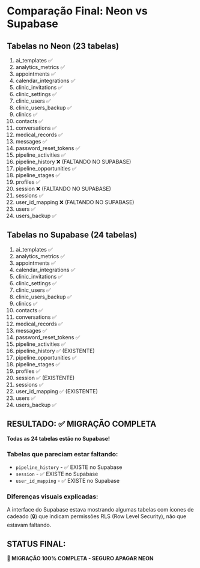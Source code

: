 # Comparação Final: Neon vs Supabase

## Tabelas no Neon (23 tabelas)
1. ai_templates ✅
2. analytics_metrics ✅
3. appointments ✅
4. calendar_integrations ✅
5. clinic_invitations ✅
6. clinic_settings ✅
7. clinic_users ✅
8. clinic_users_backup ✅
9. clinics ✅
10. contacts ✅
11. conversations ✅
12. medical_records ✅
13. messages ✅
14. password_reset_tokens ✅
15. pipeline_activities ✅
16. pipeline_history ❌ (FALTANDO NO SUPABASE)
17. pipeline_opportunities ✅
18. pipeline_stages ✅
19. profiles ✅
20. session ❌ (FALTANDO NO SUPABASE)
21. sessions ✅
22. user_id_mapping ❌ (FALTANDO NO SUPABASE)
23. users ✅
24. users_backup ✅

## Tabelas no Supabase (24 tabelas)
1. ai_templates ✅
2. analytics_metrics ✅
3. appointments ✅
4. calendar_integrations ✅
5. clinic_invitations ✅
6. clinic_settings ✅
7. clinic_users ✅
8. clinic_users_backup ✅
9. clinics ✅
10. contacts ✅
11. conversations ✅
12. medical_records ✅
13. messages ✅
14. password_reset_tokens ✅
15. pipeline_activities ✅
16. pipeline_history ✅ (EXISTENTE)
17. pipeline_opportunities ✅
18. pipeline_stages ✅
19. profiles ✅
20. session ✅ (EXISTENTE)
21. sessions ✅
22. user_id_mapping ✅ (EXISTENTE)
23. users ✅
24. users_backup ✅

## RESULTADO: ✅ MIGRAÇÃO COMPLETA

**Todas as 24 tabelas estão no Supabase!**

### Tabelas que pareciam estar faltando:
- `pipeline_history` - ✅ EXISTE no Supabase
- `session` - ✅ EXISTE no Supabase  
- `user_id_mapping` - ✅ EXISTE no Supabase

### Diferenças visuais explicadas:
A interface do Supabase estava mostrando algumas tabelas com ícones de cadeado (🔒) que indicam permissões RLS (Row Level Security), não que estavam faltando.

## STATUS FINAL: 
**🎉 MIGRAÇÃO 100% COMPLETA - SEGURO APAGAR NEON**